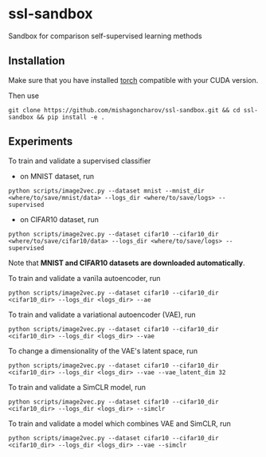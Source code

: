 # ssl-sandbox
Sandbox for comparison self-supervised learning methods

## Installation
Make sure that you have installed [torch](https://pytorch.org/) compatible with your CUDA version.

Then use
```
git clone https://github.com/mishagoncharov/ssl-sandbox.git && cd ssl-sandbox && pip install -e .
```

## Experiments
To train and validate a supervised classifier
- on MNIST dataset, run
```
python scripts/image2vec.py --dataset mnist --mnist_dir <where/to/save/mnist/data> --logs_dir <where/to/save/logs> --supervised
```
- on CIFAR10 dataset, run
```
python scripts/image2vec.py --dataset cifar10 --cifar10_dir <where/to/save/cifar10/data> --logs_dir <where/to/save/logs> --supervised
```
Note that **MNIST and CIFAR10 datasets are downloaded automatically**.

To train and validate a vanïla autoencoder, run
```
python scripts/image2vec.py --dataset cifar10 --cifar10_dir <cifar10_dir> --logs_dir <logs_dir> --ae
```

To train and validate a variational autoencoder (VAE), run
```
python scripts/image2vec.py --dataset cifar10 --cifar10_dir <cifar10_dir> --logs_dir <logs_dir> --vae
```

To change a dimensionality of the VAE's latent space, run
```
python scripts/image2vec.py --dataset cifar10 --cifar10_dir <cifar10_dir> --logs_dir <logs_dir> --vae --vae_latent_dim 32
```

To train and validate a SimCLR model, run
```
python scripts/image2vec.py --dataset cifar10 --cifar10_dir <cifar10_dir> --logs_dir <logs_dir> --simclr
```

To train and validate a model which combines VAE and SimCLR, run 
```
python scripts/image2vec.py --dataset cifar10 --cifar10_dir <cifar10_dir> --logs_dir <logs_dir> --vae --simclr
```
